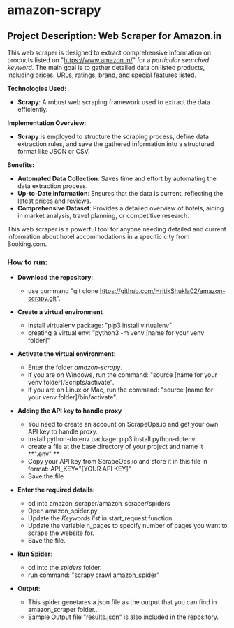 # amazon-scrapy


## **Project Description: Web Scraper for Amazon.in**

This web scraper is designed to extract comprehensive information on products listed on "https://www.amazon.in/" for a *particular searched keyword*. The main goal is to gather detailed data on listed products, including prices, URLs, ratings, brand, and special features listed. 


**Technologies Used:**
- **Scrapy**: A robust web scraping framework used to extract the data efficiently.

**Implementation Overview:**
- **Scrapy** is employed to structure the scraping process, define data extraction rules, and save the gathered information into a structured format like JSON or CSV.

**Benefits:**

- **Automated Data Collection**: Saves time and effort by automating the data extraction process.
- **Up-to-Date Information**: Ensures that the data is current, reflecting the latest prices and reviews.
- **Comprehensive Dataset**: Provides a detailed overview of hotels, aiding in market analysis, travel planning, or competitive research.

This web scraper is a powerful tool for anyone needing detailed and current information about hotel accommodations in a specific city from Booking.com.

### How to run:

- **Download the repository**:  
    - use command "git clone https://github.com/HritikShukla02/amazon-scrapy.git".

- **Create a virtual environment**
    - install virtualenv package: "pip3 install virtualenv"
    - creating a virtual env: "python3 -m  venv [name for your venv folder]"

- **Activate the virtual environment**:
    - Enter the folder *amazon-scrapy*.
    - if you are on Windows, run the command: "source [name for your venv folder]/Scripts/activate".
    - if you are on Linux or Mac, run the command: "source [name for your venv folder]/bin/activate".

- **Adding the API key to handle proxy**
    - You need to create an account on ScrapeOps.io and get your own API key to handle proxy.
    - Install python-dotenv package: pip3 install python-dotenv
    - create a file at the base directory of your project and name it **".env" **
    - Copy your API key from ScrapeOps.io and store it in this file in format: API_KEY="[YOUR API KEY]"
    - Save the file

-  **Enter the required details**: 
    - cd into amazon_scraper/amazon_scraper/spiders
    - Open amazon_spider.py
    - Update the *Keywords list* in start_request function.
    - Update the variable n_pages to specify number of pages you want to scrape the website for.
    - Save the file.

- **Run Spider**:
    - cd into the *spiders* folder.
    - run command: "scrapy crawl amazon_spider"


- **Output**:
    - This spider genetares a json file as the output that you can find in amazon_scraper folder..
    - Sample Output file "results.json" is also included in the repository.
